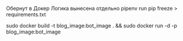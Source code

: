 Обернут в Докер
Логика вынесена отдельно
pipenv run pip freeze > requirements.txt

sudo docker build -t blog_image:bot_image . && sudo docker run -d -p blog_image:bot_image
